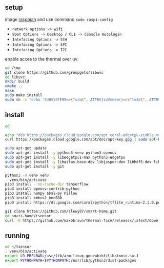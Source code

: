 ## setup
image [raspbian](https://www.raspberrypi.org/software/operating-systems/) and use command ``sudo raspi-config``
- ``network options -> wifi``
- ``Boot Options -> Desktop / CLI -> Console Autologin``
- ``Intefacing Options -> SSH``
- ``Intefacing Options -> SPI``
- ``Intefacing Options -> I2C``

enable acces to the thermal over uv:
```bash
cd /tmp
git clone https://github.com/groupgets/libuvc
cd libuvc
mkdir build
cmake ..
make
sudo make install
sudo sh -c "echo 'SUBSYSTEMS==\"usb\", ATTRS{idVendor}==\"1e4e\", ATTRS{idProduct}==\"0100\", SYMLINK+=\"pt1\", GROUP=\"usb\", MODE=\"666\"' >> /etc/udev/rules.d/99-pt1.rules"
```

## install
```bash
cd

echo "deb https://packages.cloud.google.com/apt coral-edgetpu-stable main" | sudo tee /etc/apt/sources.list.d/coral-edgetpu.list
curl https://packages.cloud.google.com/apt/doc/apt-key.gpg | sudo apt-key add -

sudo apt-get update
sudo apt-get install -y python3-venv python3-opencv
sudo apt-get install -y libedgetpu1-max python3-edgetpu
sudo apt-get install -y libatlas-base-dev libjasper-dev libhdf5-dev libqt4-dev
sudo apt-get install -y git

python3 -m venv venv
. venv/bin/activate
pip3 install --no-cache-dir tensorflow
pip3 install opencv-contrib-python
pip3 install numpy absl-py Pillow
pip3 install smbus2 bme680
pip3 install https://dl.google.com/coral/python/tflite_runtime-2.1.0.post1-cp37-cp37m-linux_armv7l.whl
```

```bash
git clone https://github.com/slowy07/smart-home.git
cd smart-home/tsensor
curl -O https://github.com/maxbbraun/thermal-face/releases/latest/download/thermal_face_automl_edge_fast_edgetpu.tflite
```

## running 
```bash
cd ~/tsensor
. venv/bin/activate
export LD_PRELOAD=/usr/lib/arm-linux-gnueabihf/libatomic.so.1
export PYTHONPATH=$PYTHONPATH:/usr/lib/python3/dist-packages
```